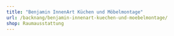 ```yaml
---
title: "Benjamin InnenArt Küchen und Möbelmontage"
url: /backnang/benjamin-innenart-kuechen-und-moebelmontage/
shop: Raumausstattung
---
```

